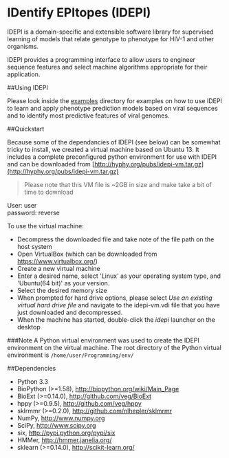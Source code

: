 # IDentify EPItopes (IDEPI)

IDEPI is a domain-specific and extensible software library for supervised
learning of models that relate genotype to phenotype for HIV-1 and other
organisms. 

IDEPI provides a programming interface to allow users to engineer sequence
features and select machine algorithms appropriate for their application.

##Using IDEPI

Please look inside the [examples](/examples) directory for examples on how
to use IDEPI to learn and apply phenotype prediction models based on viral
sequences and to identify most predictive features of viral genomes.

 
##Quickstart

Because some of the dependancies of IDEPI (see below) can be somewhat tricky
to install, we created a virtual machine based on Ubuntu 13. It includes a complete
preconfigured python environment for
use with IDEPI and can be downloaded from [http://hyphy.org/pubs/idepi-vm.tar.gz](http://hyphy.org/pubs/idepi-vm.tar.gz)

> Please note that this VM file is ~2GB in size and make take a bit of 
> time to download

  User: user  
  password: reverse   

To use the virtual machine:

- Decompress the downloaded file and take note of the file path on the host system
- Open VirtualBox (which can be downloaded from <https://www.virtualbox.org/>)
- Create a new virtual machine
- Enter a desired name, select 'Linux' as your operating system type, and 'Ubuntu(64 bit)' as your version.
- Select the desired memory size
- When prompted for hard drive options, please select *Use an existing virtual hard drive file* and navigate to the idepi-vm.vdi file that you have just downloaded and decompressed.
- When the machine has started, double-click the _idepi_ launcher on the desktop

###Note
A Python virtual environment was used to create the IDEPI environment on the virtual machine. The root directory of the Python virtual environment is <code>/home/user/Programming/env/</code>


##Dependencies

- Python 3.3
- BioPython (>=1.58), <http://biopython.org/wiki/Main_Page>
- BioExt (>=0.14.0), <http://github.com/veg/BioExt>
- hppy (>=0.9.5), <http://github.com/veg/hppy>
- sklrmmr (>=0.2.0), <http://github.com/nlhepler/sklmrmr>
- NumPy, <http://www.numpy.org>
- SciPy, <http://www.scipy.org>
- six, <http://pypi.python.org/pypi/six>
- HMMer, <http://hmmer.janelia.org/>
- sklearn (>=0.14.0), <http://scikit-learn.org/> 


